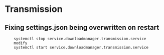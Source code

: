# Transmission

## Fixing settings.json being overwritten on restart

```
    systemctl stop service.downloadmanager.transmission.service
    modify
    systemctl start service.downloadmanager.transmission.service
```

